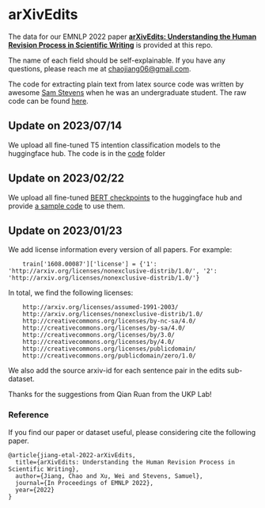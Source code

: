 

# arXivEdits 

The data for our EMNLP 2022 paper [**arXivEdits: Understanding the Human Revision Process in Scientific Writing**](https://arxiv.org/abs/2210.15067) is provided at this repo. 

The name of each field should be self-explainable. If you have any questions, please reach me at <chaojiang06@gmail.com>.

The code for extracting plain text from latex source code was written by awesome [Sam Stevens](https://samuelstevens.me/) when he was an undergraduate student. The raw code can be found [here](https://github.com/samuelstevens/arxiv-edits).

## Update on 2023/07/14
We upload all fine-tuned T5 intention classification models to the huggingface hub. The code is in the [code](https://github.com/chaojiang06/arXivEdits/tree/main/code/intention) folder

## Update on 2023/02/22
We upload all fine-tuned [BERT checkpoints](https://huggingface.co/chaojiang06/arxiv-sentence-alignment) to the huggingface hub and provide [a sample code](https://colab.research.google.com/drive/1-6hWzTIgrEMrcervG_ANqrf1o2CugnfS?usp=sharing) to use them.

## Update on 2023/01/23

We add license information every version of all papers. For example:

        train['1608.00087']['license'] = {'1': 'http://arxiv.org/licenses/nonexclusive-distrib/1.0/', '2': 'http://arxiv.org/licenses/nonexclusive-distrib/1.0/'}

In total, we find the following licenses:

        http://arxiv.org/licenses/assumed-1991-2003/
        http://arxiv.org/licenses/nonexclusive-distrib/1.0/
        http://creativecommons.org/licenses/by-nc-sa/4.0/
        http://creativecommons.org/licenses/by-sa/4.0/
        http://creativecommons.org/licenses/by/3.0/
        http://creativecommons.org/licenses/by/4.0/
        http://creativecommons.org/licenses/publicdomain/
        http://creativecommons.org/publicdomain/zero/1.0/

We also add the source arxiv-id for each sentence pair in the edits sub-dataset.

Thanks for the suggestions from Qian Ruan from the UKP Lab!

### Reference

If you find our paper or dataset useful, please considering cite the following paper.

```
@article{jiang-etal-2022-arXivEdits,
  title={arXivEdits: Understanding the Human Revision Process in Scientific Writing},
  author={Jiang, Chao and Xu, Wei and Stevens, Samuel},
  journal={In Proceedings of EMNLP 2022},
  year={2022}
}
```
